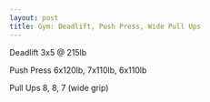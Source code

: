 ```yaml
---
layout: post
title: Gym: Deadlift, Push Press, Wide Pull Ups
---
```


Deadlift 3x5 @ 215lb

Push Press 6x120lb, 7x110lb, 6x110lb

Pull Ups 8, 8, 7 (wide grip)
